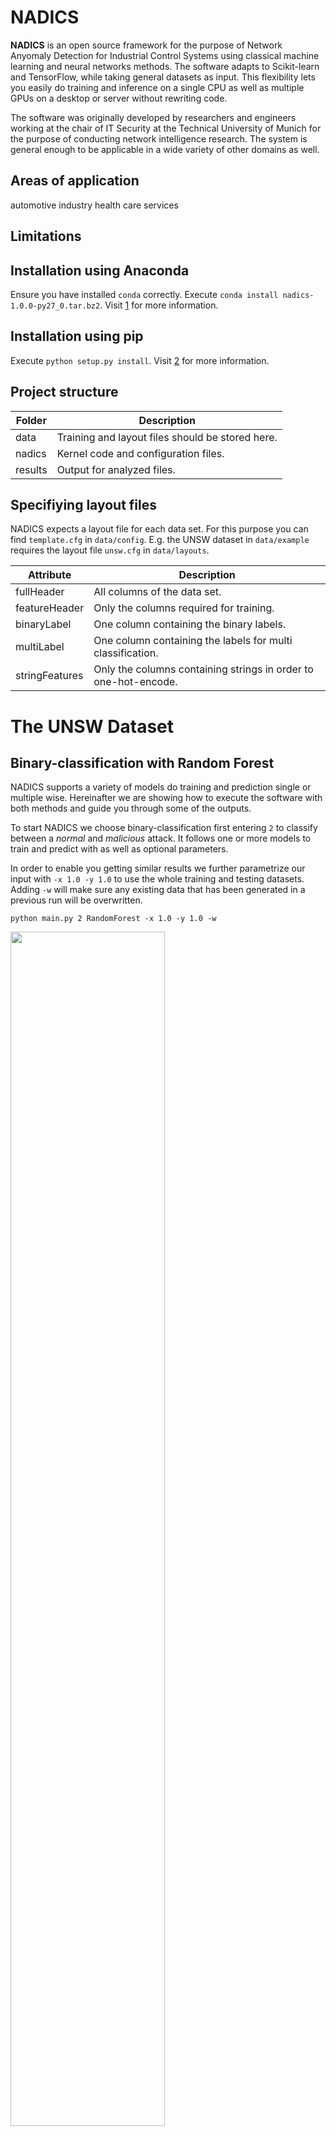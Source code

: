 # NADICS
**NADICS** is an open source framework for the purpose of Network Anyomaly Detection for Industrial Control Systems using classical machine learning and neural networks methods. The software adapts to Scikit-learn and TensorFlow, while taking general datasets as input. This flexibility lets you easily do training and inference on a single CPU as well as multiple GPUs on a desktop or server without rewriting code.

The software was originally developed by researchers and engineers working at the chair of IT Security at the Technical University of Munich for the purpose of conducting network intelligence research. The system is general enough to be applicable in a wide variety of other domains as well.

## Areas of application

automotive industry
health care services

## Limitations

## Installation using Anaconda

Ensure you have installed `conda` correctly. Execute `conda install nadics-1.0.0-py27_0.tar.bz2`. Visit [1] for more information.

## Installation using pip

Execute `python setup.py install`. Visit [2] for more information.

## Project structure

| **Folder**        | **Description**                                      |
| ------------- | ------------------------------------------------ |
| data          | Training and layout files should be stored here. |
| nadics       | Kernel code and configuration files.         |
| results       | Output for analyzed files. |

## Specifiying layout files
NADICS expects a layout file for each data set. For this purpose you can find `template.cfg` in `data/config`. E.g. the UNSW dataset in `data/example` requires the layout file `unsw.cfg` in `data/layouts`.

| **Attribute**          | **Description**     |
| ------------------ | --------------- |
| fullHeader     | All columns of the data set. |
| featureHeader  | Only the columns required for training. |
| binaryLabel    | One column containing the binary labels. |
| multiLabel    | One column containing the labels for multi classification. |
| stringFeatures | Only the columns containing strings in order to one-hot-encode. |

# The UNSW Dataset

## Binary-classification with Random Forest

NADICS supports a variety of models do training and prediction single or multiple wise. Hereinafter we are showing how to execute the software with both methods and guide you through some of the outputs.

To start NADICS we choose binary-classification first entering `2` to classify between a *normal* and *malicious* attack. It follows one or more models to train and predict with as well as optional parameters. 

In order to enable you getting similar results we further parametrize our input with `-x 1.0 -y 1.0` to use the whole training and testing datasets. Adding `-w` will make sure any existing data that has been generated in a previous run will be overwritten.
```
python main.py 2 RandomForest -x 1.0 -y 1.0 -w
```
<img src="screenshots/one_model.png" width="70%" height="70%">

## Multi-classification with Random Forest

By using `-n` we are using multi-classification to distinguish between several attack scenarios.
```
python main.py n RandomForest -x 1.0 -y 1.0 -w
```
<img src="screenshots/multi_classification.png" width="60%" height="60%">

## Binary-classification with multiple models

Often we want to compare different models against each other using the same dataset. Therefore you can choose multiple different or
even the same models which are then run iteratevly. The end of the session will print a comparison of the chosen models with the best
and worst results highlighted.

Moreover you can use `-t` plus a number of seconds to determine when to cancel the execution with a single model, since e.g. the
Gaussian Process may take longer than expected to compute.
```
python main.py 2 RandomForest KNeighbors -x 1.0 -y 1.0 -w
```
<img src="screenshots/multiple_models.png" width="53%" height="53%">

## Analyzing feature importances

Datasets regarding network traffic are normally high dimensional. Hence we are interested in decreasing the number of dimensons to
reduce the computation time by still getting reliable results.

Therefore NADICS provides methods to output the importances of the features via console or to plot and write them to disk. 

By using `-i` we are printing all features with an importance greater or equal 1% onto the console.

```
python main.py 2 RandomForest -x 1.0 -y 1.0 -w -i
```
<img src="screenshots/importances_console.png" width="70%" height="70%">

By using `-p` NADICS stores plots formatted as `.svg` into `results/plots` folder and outputs when it is done.
```
python main.py 2 RandomForest -x 1.0 -y 1.0 -w -p
```
<img src="screenshots/importances_to_disk.png" width="70%" height="70%">

As you can see the plot also visualizes the standard deviation of each feature.
<img src="screenshots/importances_plot.png" width="83%" height="83%">



## Help

You can get more information about how to run NADICS by just calling `python main.py -h`.

[1]: https://conda.io/docs/user-guide/install/index.html
[2]: https://pip.pypa.io/en/stable/installing/
